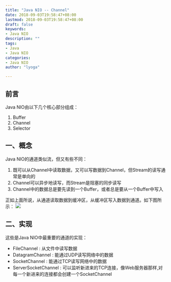 ```yaml
---
title: "Java NIO -- Channel"
date: 2018-09-03T19:58:47+08:00
lastmod: 2018-09-03T19:58:47+08:00
draft: false
keywords:
- Java NIO
description: ""
tags:
- Java
- Java NIO
categories:
- Java NIO
author: "lyoga"

---
```


<!--more-->
## **前言** ##
Java NIO由以下几个核心部分组成：

1. Buffer
2. Channel
3. Selector

## **一、概念** ##
Java NIO的通道类似流，但又有些不同：

1. 既可以从Channel中读取数据，又可以写数据到Channel，但Stream的读写通常是单向的
2. Channel可以异步地读写，而Stream是阻塞的同步读写
3. Channel中的数据总是要先读到一个Buffer，或者总是要从一个Buffer中写入

正如上面所说，从通道读取数据到缓冲区，从缓冲区写入数据到通道。如下图所示：
![](https://lyoga-1257336739.cos.ap-beijing.myqcloud.com/20181017172855.png)

## **二、实现** ##
这些是Java NIO中最重要的通道的实现：

- FileChannel : 从文件中读写数据
- DatagramChannel : 能通过UDP读写网络中的数据
- SocketChannel : 能通过TCP读写网络中的数据
- ServerSocketChannel : 可以监听新进来的TCP连接，像Web服务器那样,对每一个新进来的连接都会创建一个SocketChannel
